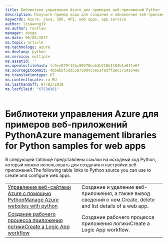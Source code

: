```yaml
---
title: Библиотеки управления Azure для примеров веб-приложений Python
description: Получите пример кода для создания и обновления веб-приложений Azure, размещенных в службе приложений, используя библиотеки управления Azure для Python.
keywords: Azure, Java, SDK, API, web apps, app service
author: lisawong19
ms.author: routlaw
manager: douge
ms.date: 06/05/2017
ms.topic: article
ms.technology: azure
ms.devlang: python
ms.service: multiple
ms.assetid: ''
ms.openlocfilehash: fc9ce879f12bc00270eab3b210d1184b1a81fe67
ms.sourcegitcommit: 46bebbf5dd558750043ce5afadff2ec3714a54e6
ms.translationtype: HT
ms.contentlocale: ru-RU
ms.lasthandoff: 07/03/2019
ms.locfileid: "67534381"
---
```

# <a name="azure-management-libraries-for-python-samples-for-web-apps"></a><span data-ttu-id="b58d5-104">Библиотеки управления Azure для примеров веб-приложений Python</span><span class="sxs-lookup"><span data-stu-id="b58d5-104">Azure management libraries for Python samples for web apps</span></span>

<span data-ttu-id="b58d5-105">В следующей таблице представлены ссылки на исходный код Python, который можно использовать для создания и настройки веб-приложений.</span><span class="sxs-lookup"><span data-stu-id="b58d5-105">The following table links to Python source you can use to create and configure web apps.</span></span> 

|||
|---|---|
| <span data-ttu-id="b58d5-106">[Управление веб-сайтами Azure с помощью Python][1]</span><span class="sxs-lookup"><span data-stu-id="b58d5-106">[Manage Azure websites with python][1]</span></span> | <span data-ttu-id="b58d5-107">Создание и удаление веб-приложения, а также вывод сведений о нем.</span><span class="sxs-lookup"><span data-stu-id="b58d5-107">Create, delete and list details of a web app.</span></span> |
| <span data-ttu-id="b58d5-108">[Создание рабочего процесса приложения логики][2]</span><span class="sxs-lookup"><span data-stu-id="b58d5-108">[Create a Logic App workflow][2]</span></span> | <span data-ttu-id="b58d5-109">Создание рабочего процесса приложения логики</span><span class="sxs-lookup"><span data-stu-id="b58d5-109">Create a Logic App workflow.</span></span> |

[1]: https://azure.microsoft.com/resources/samples/app-service-web-python-manage
[2]: python-sdk-azure-samples-logic-app-workflow.md


